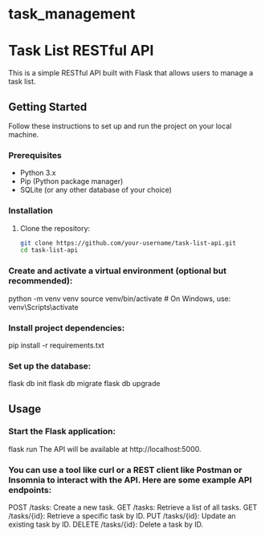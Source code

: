 # task_management

# Task List RESTful API

This is a simple RESTful API built with Flask that allows users to manage a task list.

## Getting Started

Follow these instructions to set up and run the project on your local machine.

### Prerequisites

- Python 3.x
- Pip (Python package manager)
- SQLite (or any other database of your choice)

### Installation

1. Clone the repository:

   ```bash
   git clone https://github.com/your-username/task-list-api.git
   cd task-list-api


### Create and activate a virtual environment (optional but recommended):
python -m venv venv
source venv/bin/activate  # On Windows, use: venv\Scripts\activate

### Install project dependencies:
pip install -r requirements.txt

### Set up the database:
flask db init
flask db migrate
flask db upgrade


## Usage
### Start the Flask application:
flask run
The API will be available at http://localhost:5000.

### You can use a tool like curl or a REST client like Postman or Insomnia to interact with the API. Here are some example API endpoints:
POST /tasks: Create a new task.
GET /tasks: Retrieve a list of all tasks.
GET /tasks/{id}: Retrieve a specific task by ID.
PUT /tasks/{id}: Update an existing task by ID.
DELETE /tasks/{id}: Delete a task by ID.
